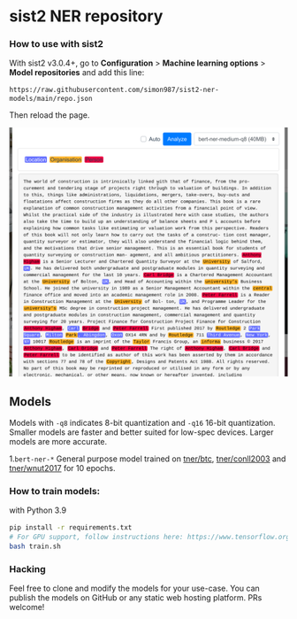 # sist2 NER repository

### How to use with sist2

With sist2 v3.0.4+, go to **Configuration** > **Machine learning options** > **Model repositories** and add this line:

```
https://raw.githubusercontent.com/simon987/sist2-ner-models/main/repo.json
```

Then reload the page.

![docs/example.png](docs/example.png)

## Models

Models with `-q8` indicates 8-bit quantization and `-q16` 16-bit quantization. Smaller models are faster and better suited
for low-spec devices. Larger models are more accurate.

1.`bert-ner-*` General purpose model trained on [tner/btc](https://huggingface.co/datasets/tner/btc), [tner/conll2003](https://huggingface.co/datasets/tner/conll2003)
and [tner/wnut2017](https://huggingface.co/datasets/tner/wnut2017) for 10 epochs.

### How to train models:

with Python 3.9
```bash
pip install -r requirements.txt
# For GPU support, follow instructions here: https://www.tensorflow.org/install/pip
bash train.sh
```

### Hacking

Feel free to clone and modify the models for your use-case. You can publish the models on GitHub or any static web hosting platform. PRs welcome!